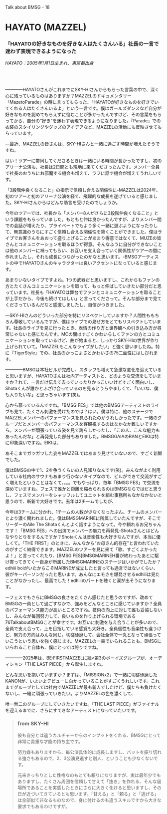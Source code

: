 Talk about BMSG - 18

# HAYATO (MAZZEL)
### 「HAYATOの好きなものを好きな人はたくさんいる」社長の一言で迷わず表現できるようになった
*HAYATO：2005年1月1日生まれ、東京都出身*

<br/><br/><br/>
————HAYATOさんがこれまでにSKY-HIさんからもらった言葉の中で、深く心に残っているものはありますか？MAZZELのドキュメンタリー「MazetoParade」の時に言ってもらった、「HAYATOが好きなものを好きでいてくれる人はたくさんいるよ」という一言です。僕はガールズダンスなど自分が好きなものを認めてもらえずに悩むことが多かったんですけど、その言葉をもらってから、自分の“好き”を迷わず表現できるようになりました。『Parade』での衣装のスタイリングやグッズのアイデアなど、MAZZELの活動にも反映させてもらっています。

—最近、MAZZELの皆さんは、SKY-HIさんと一緒に過ごす時間が増えたそうですね。

はい！ツアーに帯同してくださるときは一緒にいる時間が長かったですし、初のアリーナ公演も、社長は2日間とも現地に来てくださったんです。メンバー全員で社長のおうちにお邪魔する機会も増えて、ラフに話す機会が増えてうれしいです。

「3段階仲良くなること」の指示で信頼し合える関係性に-MAZZELは2024年、初のツアーと初のアリーナ公演を経て、飛躍的な成長を遂げていると感じました。SKY-HIさんからはどんな助言を受けたのでしょうか。

今年のツアーでは、社長から「メンバー8人がさらに3段階仲良くなること」という課題をもらっていました。もともと仲は良かったんですが、よりメンバ一間での会話が増えたり、プライベートでもより多く一緒に遊ぶようになったりして、無意識のうちにすごく信頼し合える関係性を築くことができました。僕はライブでお客さんをあおって盛り上げることがあまり得意ではなくて、MUZEの皆さんとコミュニケーションを取るほうが得意。そんなふうに自分ができないことは他のメンバーに補ってもらい、お互いを支え合っていく関係性がツアーの間に作れましたし、それも成長につながったのかなと思います。-BMSGアーティストの中でHAYATOさんのキャラクターは良いアクセントになっていると感じます。

あまりいないタイプですよね。1つの武器だと思いますし、これからもファンの方とたくさんコミュニケーションを取って、もっと伸ばしていきたい部分だと思っています。社長も「HAYATOは舞台でファンとコミュニケーションを取ることが上手だから、今後も続けてほしい」と言ってくださって。そんな部分まで見てくださっているんだなと感激しましたし、自信がつきました。

—SKY-HIさんのどういった部分を特にリスペクトしていますか？人間性ももちろん尊敬しているんですが、僕はライブでの見せ方をとてもリスペクトしています。社長のライブを見に行ったとき、表情の作り方と世界観への引き込み方が尋常じゃないと感じたんです。MCの間はすごくかわいらしくファンの方とコミュニケーションを取っているけど、曲が始まると、しっかりSKY-HIの世界が作り上げられていて。「MAZZELもこんなライブがしたい」と強く思いましたね。特に『TigerStyle』での、社長のかっこよさとかわいさの75二面性にはしびれます。

————BMSGは本社ビルが完成し、スタッフも増えて急激な変化を迎えていると思いますが、HAYATOさんは社内アーティストと、どのような交流をしていますか？れて、一言だけ伝えて去っていったりかっこいいけどすごく面白いし、Shotaくんが誰かとふざけ合っているのを見るとうらやましくて、「いいな、僕も入りたいな」と思っちゃいます(笑)。

心から慕っているんですね。「BMSG FES」では他のBMSGアーティストのライブも見て、たくさん刺激を受けたのでは？はい。僕は特に、他のステージでMAZZELメンバーのパフォーマンスを見られたのがうれしかったです。一緒のグループだとメンバーのパフォーマンスを客観視するのはなかなか難しいですから。メンバーが頑張っている姿を見て誇らしかったし、「この人、こんな魅力もあったんだな」と再発見した部分もありました。BMSGGAIAのRANとEIKIは特に印象深いですね。EIKIは、

あそこまでガツガツした姿をMAZZELではあまり見せていないので、すごく新鮮でした。

僕はBMSGの中で1、2を争うくらいの人見知りなんです(笑)。みんながよく利用している社内のサウナもあまり行かないタイプなので、ビルができて交流がすごく増えたということはなくて。。。。でもやっぱり、毎年「BMSG FES」で交流を深めていますね。フェスで誰かと距離を縮められるのはBMSGならではだと思うし、フェスでメンバーをシャッフルしてユニットを組む事務所もなかなかないと思うので、斬新で大好きです。去年は2チームでしたが、

今年は3チームに分かれ、1チームの人数が少なくなったぶん、チームのメンバーとより濃く関われました。僕はBMSGMARINEに所属していたんですが、そこでリーダーのAile The Shotaくんとよく話すようになって。今や頼れるお兄ちゃんです！「BMSG FES」への出演でメンバーの魅力を再発見-Shotaさんとはどんなやりとりをするんですか？Shotaくんは音楽性も大好きなんですが、本当に優しくて。「THE FIRST」のときに、みんなから“お母さん的存在"と言われていたのがすごく納得できます。MAZZELのツアーを見に来て「歌、すごくよかったよ！」と言ってくれたり、[BMSG FES]BMSGMARINEH番が終わったあとに駆け寄ってきてく一自身が所属したBMSGMARINEのステージはいかがでしたか？edhiii boiがいたからこそMARINEが成立したと言っても過言ではないくらい、彼がキーパーソンだったと思います。あんなにエモさを爆発させるedhiiiは見たことがなかったし、最高でした！edhiiiのパートを聴くと涙が出そうになります。

ーフェスでもさらにBMSGの良さをたくさん感じたと思うのですが、改めてBMSGの一員として過ごすなかで、強みをどんなところに感じていますか？全員のパフォーマンス能力が高いところですね。技術の向上に対して誰も妥協しないし、みんなが毎回努力して、良いものを作り上げられる環境である76TalkaboutBMSGことが幸せです。お互いに刺激を与え合うことが多いので、全員で支え合って、上を目指している感覚も大好き。全員個性も音楽性も違うけど、努力の方向はみんな同じ。切磋琢磨して、会社全体で一丸となって頑張っていこうという思いを強く感じます。MAZZELの一員でいられることも、BMSGにいられること自体も、僕にとっては誇りですね。

————2025年は、BE:FIRSTMAZZELに続<第3のボーイズグループが、オーディション「THE LAST PIECE」から誕生しますね。

どんな思いを抱いていますか？まずは、「MISSIONx2」で一緒に切磋琢磨したKANONが、いよいよデビューに向かっていることがすごくうれしいです。これまでグループとしては社内でMAZZELが最も新人でしたけど、僕たちも負けたくないし、一緒に頑張っていきたい。よりMAZZELの色を濃くして、

唯一無二のグループにしていきたいですね。「THE LAST PIECE」がファイナルを迎えるまでに、さらにすてきなアーティストになっていたいです。



> ### from SKY-HI
> 
> 彼も自分とは違うカルチャーからのインプットをくれる、BMSGにとって非常に貴重な才能の持ち主です。
> 
> 努力癖もありますから、毎公演具体的に成長しますし、バットを振り切れる強さもあるので、2、3公演見逃すと別人、ということも少なくないです。
> 
> 元来きっちりとした性格なのもとても頼りになりますが、実は最年少でもありますし、たくさん周囲を信頼して甘えて「抜き」を作れる、そんな居場所であることを実感したときにさらに大きく化けると思いますし、その日が近づいてきているとも思います。「甘える」と「頼る」と「逃げる」は全部似て非なるものなので、身に付けるのも違うスキルですから大きな要求でもあるわけですが。
> 

